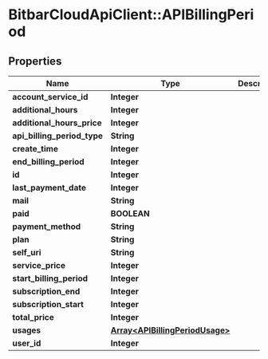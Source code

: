 # BitbarCloudApiClient::APIBillingPeriod

## Properties
Name | Type | Description | Notes
------------ | ------------- | ------------- | -------------
**account_service_id** | **Integer** |  | [optional] 
**additional_hours** | **Integer** |  | [optional] 
**additional_hours_price** | **Integer** |  | [optional] 
**api_billing_period_type** | **String** |  | [optional] 
**create_time** | **Integer** |  | [optional] 
**end_billing_period** | **Integer** |  | [optional] 
**id** | **Integer** |  | [optional] 
**last_payment_date** | **Integer** |  | [optional] 
**mail** | **String** |  | [optional] 
**paid** | **BOOLEAN** |  | [optional] 
**payment_method** | **String** |  | [optional] 
**plan** | **String** |  | [optional] 
**self_uri** | **String** |  | [optional] 
**service_price** | **Integer** |  | [optional] 
**start_billing_period** | **Integer** |  | [optional] 
**subscription_end** | **Integer** |  | [optional] 
**subscription_start** | **Integer** |  | [optional] 
**total_price** | **Integer** |  | [optional] 
**usages** | [**Array&lt;APIBillingPeriodUsage&gt;**](APIBillingPeriodUsage.md) |  | [optional] 
**user_id** | **Integer** |  | [optional] 


